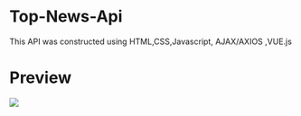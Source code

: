 # Top-News-Api
This API was constructed using HTML,CSS,Javascript, AJAX/AXIOS ,VUE.js
# Preview
![](./images/top-news.gif)
